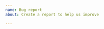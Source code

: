 ```yaml
---
name: Bug report
about: Create a report to help us improve

---
```


<!--

Is it giving the wrong order? Test it out with https://npm.runkit.com/tiny-version-compare

Use this template:

import tinyVersionCompare from "tiny-version-compare";
console.assert(
    tinyVersionCompare('1.0.0-b2', '1.0.0') === -1,
    '-b2 should be lower'
);

-->
